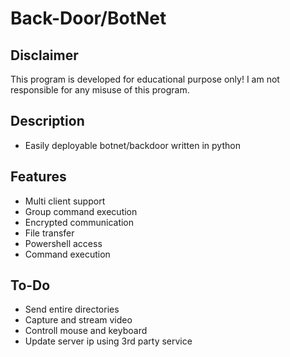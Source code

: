 # Back-Door/BotNet

## Disclaimer
This program is developed for educational purpose only!
I am not responsible for any misuse of this program.

## Description
* Easily deployable botnet/backdoor written in python

## Features
* Multi client support
* Group command execution
* Encrypted communication
* File transfer
* Powershell access
* Command execution

## To-Do
* Send entire directories
* Capture and stream video
* Controll mouse and keyboard
* Update server ip using 3rd party service